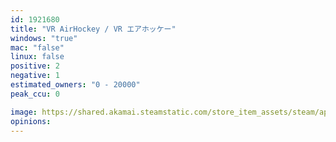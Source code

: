 ```yaml
---
id: 1921680
title: "VR AirHockey / VR エアホッケー"
windows: "true"
mac: "false"
linux: false
positive: 2
negative: 1
estimated_owners: "0 - 20000"
peak_ccu: 0

image: https://shared.akamai.steamstatic.com/store_item_assets/steam/apps/1921680/header.jpg?t=1649207231
opinions:
---
```


